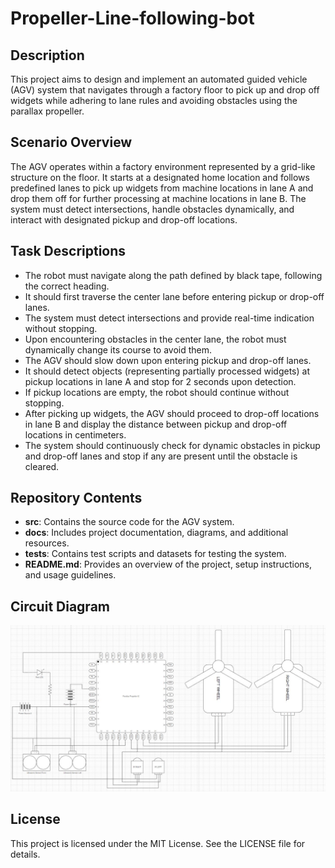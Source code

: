 # Propeller-Line-following-bot

## Description
This project aims to design and implement an automated guided vehicle (AGV) system that navigates through a factory floor to pick up and drop off widgets while adhering to lane rules and avoiding obstacles using the parallax propeller.

## Scenario Overview
The AGV operates within a factory environment represented by a grid-like structure on the floor. It starts at a designated home location and follows predefined lanes to pick up widgets from machine locations in lane A and drop them off for further processing at machine locations in lane B. The system must detect intersections, handle obstacles dynamically, and interact with designated pickup and drop-off locations.

## Task Descriptions
- The robot must navigate along the path defined by black tape, following the correct heading.
- It should first traverse the center lane before entering pickup or drop-off lanes.
- The system must detect intersections and provide real-time indication without stopping.
- Upon encountering obstacles in the center lane, the robot must dynamically change its course to avoid them.
- The AGV should slow down upon entering pickup and drop-off lanes.
- It should detect objects (representing partially processed widgets) at pickup locations in lane A and stop for 2 seconds upon detection.
- If pickup locations are empty, the robot should continue without stopping.
- After picking up widgets, the AGV should proceed to drop-off locations in lane B and display the distance between pickup and drop-off locations in centimeters.
- The system should continuously check for dynamic obstacles in pickup and drop-off lanes and stop if any are present until the obstacle is cleared.

## Repository Contents
- **src**: Contains the source code for the AGV system.
- **docs**: Includes project documentation, diagrams, and additional resources.
- **tests**: Contains test scripts and datasets for testing the system.
- **README.md**: Provides an overview of the project, setup instructions, and usage guidelines.

## Circuit Diagram
![Circuit Diagram](https://github.com/Amenephous/Propeller-Line-following-bot/raw/main/Circuit%20Diagram.jpg)


## License
This project is licensed under the MIT License. See the LICENSE file for details.
